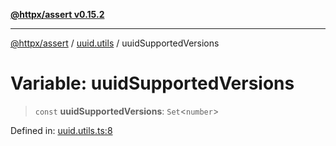 [**@httpx/assert v0.15.2**](../../README.md)

***

[@httpx/assert](../../README.md) / [uuid.utils](../README.md) / uuidSupportedVersions

# Variable: uuidSupportedVersions

> `const` **uuidSupportedVersions**: `Set`\<`number`\>

Defined in: [uuid.utils.ts:8](https://github.com/belgattitude/httpx/blob/68e7ebef40f7182365676b3a21f99e398b93dd78/packages/assert/src/uuid.utils.ts#L8)
